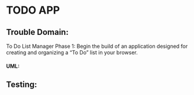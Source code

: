 # TODO APP

## Trouble Domain:

To Do List Manager Phase 1: Begin the build of an application designed for creating and organizing a “To Do” list in your browser.

#### UML:



## Testing:

